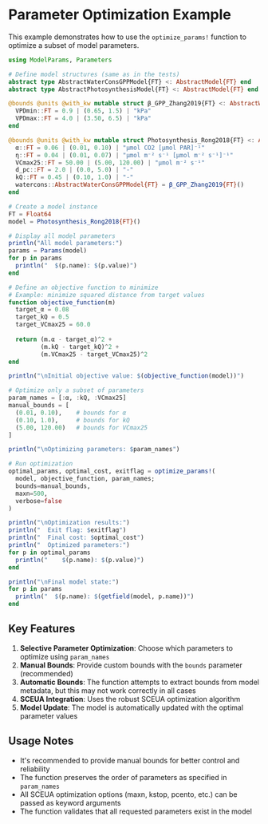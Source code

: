 # Parameter Optimization Example

This example demonstrates how to use the `optimize_params!` function to optimize a subset of model parameters.

```julia
using ModelParams, Parameters

# Define model structures (same as in the tests)
abstract type AbstractWaterConsGPPModel{FT} <: AbstractModel{FT} end
abstract type AbstractPhotosynthesisModel{FT} <: AbstractModel{FT} end

@bounds @units @with_kw mutable struct β_GPP_Zhang2019{FT} <: AbstractWaterConsGPPModel{FT}
  VPDmin::FT = 0.9 | (0.65, 1.5) | "kPa"
  VPDmax::FT = 4.0 | (3.50, 6.5) | "kPa"
end

@bounds @units @with_kw mutable struct Photosynthesis_Rong2018{FT} <: AbstractPhotosynthesisModel{FT}
  α::FT = 0.06 | (0.01, 0.10) | "μmol CO2 [μmol PAR]⁻¹"
  η::FT = 0.04 | (0.01, 0.07) | "μmol m⁻² s⁻¹ [μmol m⁻² s⁻¹]⁻¹"
  VCmax25::FT = 50.00 | (5.00, 120.00) | "μmol m⁻² s⁻¹"
  d_pc::FT = 2.0 | (0.0, 5.0) | "-"
  kQ::FT = 0.45 | (0.10, 1.0) | "-"
  watercons::AbstractWaterConsGPPModel{FT} = β_GPP_Zhang2019{FT}()
end

# Create a model instance
FT = Float64
model = Photosynthesis_Rong2018{FT}()

# Display all model parameters
println("All model parameters:")
params = Params(model)
for p in params
  println("  $(p.name): $(p.value)")
end

# Define an objective function to minimize
# Example: minimize squared distance from target values
function objective_function(m)
  target_α = 0.08
  target_kQ = 0.5
  target_VCmax25 = 60.0
  
  return (m.α - target_α)^2 + 
         (m.kQ - target_kQ)^2 + 
         (m.VCmax25 - target_VCmax25)^2
end

println("\nInitial objective value: $(objective_function(model))")

# Optimize only a subset of parameters
param_names = [:α, :kQ, :VCmax25]
manual_bounds = [
  (0.01, 0.10),    # bounds for α
  (0.10, 1.0),     # bounds for kQ  
  (5.00, 120.00)   # bounds for VCmax25
]

println("\nOptimizing parameters: $param_names")

# Run optimization
optimal_params, optimal_cost, exitflag = optimize_params!(
  model, objective_function, param_names;
  bounds=manual_bounds,
  maxn=500,
  verbose=false
)

println("\nOptimization results:")
println("  Exit flag: $exitflag")
println("  Final cost: $optimal_cost")
println("  Optimized parameters:")
for p in optimal_params
  println("    $(p.name): $(p.value)")
end

println("\nFinal model state:")
for p in params
  println("  $(p.name): $(getfield(model, p.name))")
end
```

## Key Features

1. **Selective Parameter Optimization**: Choose which parameters to optimize using `param_names`
2. **Manual Bounds**: Provide custom bounds with the `bounds` parameter (recommended)
3. **Automatic Bounds**: The function attempts to extract bounds from model metadata, but this may not work correctly in all cases
4. **SCEUA Integration**: Uses the robust SCEUA optimization algorithm
5. **Model Update**: The model is automatically updated with the optimal parameter values

## Usage Notes

- It's recommended to provide manual bounds for better control and reliability
- The function preserves the order of parameters as specified in `param_names`
- All SCEUA optimization options (maxn, kstop, pcento, etc.) can be passed as keyword arguments
- The function validates that all requested parameters exist in the model